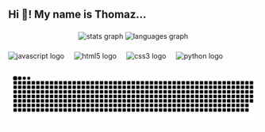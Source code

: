 <h2 align="left">Hi 👋! My name is Thomaz...</h2>

###

<div align="center">
  <img src="https://github-readme-stats.vercel.app/api?username=thomazandreywalicoski&hide_title=false&hide_rank=false&show_icons=true&include_all_commits=true&count_private=true&disable_animations=false&theme=codeSTACKr&locale=en&hide_border=true&order=1" height="150" alt="stats graph"  />
  <img src="https://github-readme-stats.vercel.app/api/top-langs?username=thomazandreywalicoski&locale=en&hide_title=false&layout=compact&card_width=320&langs_count=5&theme=codeSTACKr&hide_border=true&order=2" height="150" alt="languages graph"  />
</div>

###

<div align="left">
  <img src="https://cdn.jsdelivr.net/gh/devicons/devicon/icons/javascript/javascript-original.svg" height="30" alt="javascript logo"  />
  <img width="12" />
  <img src="https://cdn.jsdelivr.net/gh/devicons/devicon/icons/html5/html5-original.svg" height="30" alt="html5 logo"  />
  <img width="12" />
  <img src="https://cdn.jsdelivr.net/gh/devicons/devicon/icons/css3/css3-original.svg" height="30" alt="css3 logo"  />
  <img width="12" />
  <img src="https://cdn.jsdelivr.net/gh/devicons/devicon/icons/python/python-original.svg" height="30" alt="python logo"  />
</div>

###

<picture>
  <source media="(prefers-color-scheme: dark)" srcset="https://raw.githubusercontent.com/thomazandreywalicoski/thomazandreywalicoski/output/github-contribution-grid-snake-dark.svg">
  <source media="(prefers-color-scheme: light)" srcset="https://raw.githubusercontent.com/thomazandreywalicoski/thomazandreywalicoski/output/github-contribution-grid-snake.svg">
  <img alt="github contribution grid snake animation" src="https://raw.githubusercontent.com/thomazandreywalicoski/thomazandreywalicoski/output/github-contribution-grid-snake.svg">
</picture>

###

